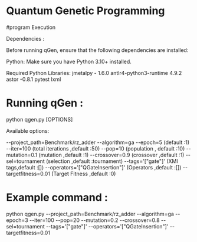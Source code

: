 # Quantum Genetic Programming

#program Execution

Dependencies :

Before running qGen, ensure that the following dependencies are installed:

Python: Make sure you have Python 3.10+ installed.

Required Python Libraries:
jmetalpy - 1.6.0
antlr4-python3-runtime 4.9.2
astor -0.8.1
pytest
lxml

# Running qGen :

python qgen.py [OPTIONS]

Available options:

--project_path=Benchmark/rz_adder
--algorithm=ga
--epoch=5  (default :1)
--iter=100 (total iterations ,default :50)
--pop=10   (population , default :10)
--mutation=0.1 (mutation ,default :1)
--crossover=0.9 (crossover ,default :1)
--sel=tournament (selection ,default :tournament)
--tags='["gate"]' (XMl tags,default :[])
--operators='["QGateInsertion"]' (Operators ,default :[])
--targetfitness=0.01 (Target Fitness ,default :0)

# Example command :
python qgen.py --project_path=Benchmark/rz_adder --algorithm=ga --epoch=3 --iter=100 --pop=20 --mutation=0.2 --crossover=0.8 --sel=tournament --tags='["gate"]' --operators='["QGateInsertion"]' --targetfitness=0.01
